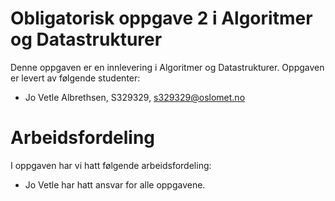 # Obligatorisk oppgave 2 i Algoritmer og Datastrukturer

Denne oppgaven er en innlevering i Algoritmer og Datastrukturer. 
Oppgaven er levert av følgende studenter:
* Jo Vetle Albrethsen, S329329, s329329@oslomet.no

# Arbeidsfordeling

I oppgaven har vi hatt følgende arbeidsfordeling:
* Jo Vetle har hatt ansvar for alle oppgavene.

